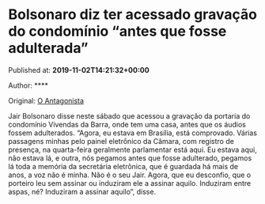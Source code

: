 
# Bolsonaro diz ter acessado gravação do condomínio “antes que fosse adulterada”

Published at: **2019-11-02T14:21:32+00:00**

Author: ****

Original: [O Antagonista](https://www.oantagonista.com/brasil/bolsonaro-diz-ter-acessado-gravacao-do-condominio-antes-que-fosse-adulterada/)

Jair Bolsonaro disse neste sábado que acessou a gravação da portaria do condomínio Vivendas da Barra, onde tem uma casa, antes que os áudios fossem adulterados.
“Agora, eu estava em Brasília, está comprovado. Várias passagens minhas pelo painel eletrônico da Câmara, com registro de presença, na quarta-feira geralmente parlamentar está aqui. Eu estava aqui, não estava lá, e outra, nós pegamos antes que fosse adulterado, pegamos lá toda a memória da secretária eletrônica, que é guardada há mais de anos, a voz não é minha. Não é o seu Jair. Agora, que eu desconfio, que o porteiro leu sem assinar ou induziram ele a assinar aquilo. Induziram entre aspas, né? Induziram a assinar aquilo”, disse.
